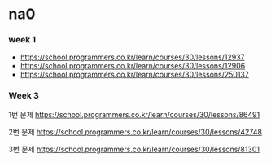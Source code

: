 # na0

### week 1
- https://school.programmers.co.kr/learn/courses/30/lessons/12937
- https://school.programmers.co.kr/learn/courses/30/lessons/12906
- https://school.programmers.co.kr/learn/courses/30/lessons/250137

### Week 3
1번 문제
https://school.programmers.co.kr/learn/courses/30/lessons/86491

2번 문제
https://school.programmers.co.kr/learn/courses/30/lessons/42748

3번 문제
https://school.programmers.co.kr/learn/courses/30/lessons/81301
